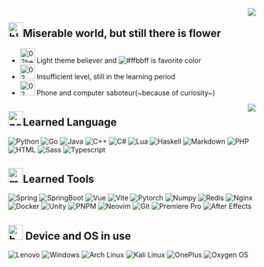 <img align="right" src="https://github-readme-stats.vercel.app/api/top-langs/?username=Chilly-Blaze&layout=compact"/>

## <img alt="blob hearts hangouts blob" title="blob hearts hangouts blob" src="https://emojis.slackmojis.com/emojis/images/1643514442/4239/blob-hearts.gif?1643514442" width="30">Miserable world, but still there is flower

- <img alt="02heart random" title="02heart random" src="https://emojis.slackmojis.com/emojis/images/1643514787/7974/02heart.png?1643514787" width="30"> Light theme believer and ![#ffbbff](https://img.shields.io/badge/-%23ffbbff-ffbbff?style=flat-square) is favorite color
- <img alt="02 bored random" title="02 bored random" src="https://emojis.slackmojis.com/emojis/images/1643515868/18838/02_bored.png?1643515868" width="30"> Insufficient level, still in the learning period
- <img alt="02 cheer random" title="02 cheer random" src="https://emojis.slackmojis.com/emojis/images/1643515866/18823/02_cheer.gif?1643515866" width="30"> Phone and computer saboteur(~because of curiosity~)

<img align="right" src="https://github-readme-stats.vercel.app/api?username=Chilly-Blaze&show_icons=true&theme=buefy&hide=prs&layout=compact&hide_title=true"/>

## <img alt="party blob hangouts blob" title="party blob hangouts blob" src="https://emojis.slackmojis.com/emojis/images/1643514525/5197/party_blob.gif?1643514525" width="30">Learned Language
<p>
  <img alt="Python" src="https://img.shields.io/badge/-Python-3776AB?style=flat-square&logo=python&logoColor=white" />
  <img alt="Go" src="https://img.shields.io/badge/-Go-00ADD8?style=flat-square&logo=go&logoColor=white" /> 
  <img alt="Java" src="https://img.shields.io/badge/-java-DB4C40?style=flat-square&logo=java&logoColor=white" />
  <img alt="C++" src="https://img.shields.io/badge/-C++-1a73e8?style=flat-square&logo=C%2B%2B&logoColor=white" />
  <img alt="C#" src="https://img.shields.io/badge/-C%23-1a73e8?style=flat-square&logo=C Sharp&logoColor=white" />
  <img alt="Lua" src="https://img.shields.io/badge/-Lua-2C2D72?style=flat-square&logo=lua&logoColor=white" />
  <img alt="Haskell" src="https://img.shields.io/badge/-Haskell-5D4F85?style=flat-square&logo=Haskell&logoColor=white" />
  <img alt="Markdown" src="https://img.shields.io/badge/-Markdown-000000?style=flat-square&logo=markdown&logoColor=white" />
  <img alt="PHP" src="https://img.shields.io/badge/-PHP-777BB4?style=flat-square&logo=PHP&logoColor=white" />
  <img alt="HTML" src="https://img.shields.io/badge/-HTML-E34F26?style=flat-square&logo=HTML5&logoColor=white" />
  <img alt="Sass" src="https://img.shields.io/badge/-Sass-CC6699?style=flat-square&logo=sass&logoColor=white" />
  <img alt="Typescript" src="https://img.shields.io/badge/-Typescript-3178C6?style=flat-square&logo=typescript&logoColor=white" />
</p>

## <img alt="meow party blob cats" title="meow party blob cats" src="https://emojis.slackmojis.com/emojis/images/1643514596/5999/meow_party.gif?1643514596" width="30">Learned Tools
<p>
  <img alt="Spring" src="https://img.shields.io/badge/-Spring-6DB33F?style=flat-square&logo=Spring&logoColor=white" />
  <img alt="SpringBoot" src="https://img.shields.io/badge/-SpringBoot-6DB33F?style=flat-square&logo=SpringBoot&logoColor=white" />
  <img alt="Vue" src="https://img.shields.io/badge/-Vue-4FC08D?style=flat-square&logo=Vue.js&logoColor=white" /> 
  <img alt="Vite" src="https://img.shields.io/badge/-Vite-646CFF?style=flat-square&logo=Vite&logoColor=white" /> 
  <img alt="Pytorch" src="https://img.shields.io/badge/-Pytorch-EE4C2C?style=flat-square&logo=Pytorch&logoColor=white" />
  <img alt="Numpy" src="https://img.shields.io/badge/-Numpy-013243?style=flat-square&logo=Numpy&logoColor=white" />
  <img alt="Redis" src="https://img.shields.io/badge/-Redis-DC382D?style=flat-square&logo=Redis&logoColor=white" />
  <img alt="Nginx" src="https://img.shields.io/badge/-Nginx-009639?style=flat-square&logo=Nginx&logoColor=white" />
  <img alt="Docker" src="https://img.shields.io/badge/-Docker-2496ED?style=flat-square&logo=Docker&logoColor=white" />
  <img alt="Unity" src="https://img.shields.io/badge/-Unity-000000?style=flat-square&logo=Unity&logoColor=white" />
  <img alt="PNPM" src="https://img.shields.io/badge/-PNPM-F69220?style=flat-square&logo=PNPM&logoColor=white" />
  <img alt="Neovim" src="https://img.shields.io/badge/-Neovim-57A143?style=flat-square&logo=Neovim&logoColor=white" />
  <img alt="Git" src="https://img.shields.io/badge/-Git-F05032?style=flat-square&logo=Git&logoColor=white" />
  <img alt="Premiere Pro" src="https://img.shields.io/badge/-Premiere Pro-9999FF?style=flat-square&logo=Adobe Premiere Pro&logoColor=white" />
  <img alt="After Effects" src="https://img.shields.io/badge/-After Effects-89BD9E?style=flat-square&logo=Adobe After Effects&logoColor=white" />
</p>

## <img alt="bongo blob hangouts blob" title="bongo blob hangouts blob" src="https://emojis.slackmojis.com/emojis/images/1643514591/5948/bongo_blob.gif?1643514591" width="30"> Device and OS in use
<p>
  <img alt="Lenovo" src="https://img.shields.io/badge/-Lenovo-E2231A?style=flat-square&logo=Lenovo&logoColor=white" />
  <img alt="Windows" src="https://img.shields.io/badge/-Windows-0078D6?style=flat-square&logo=Windows&logoColor=white" />
  <img alt="Arch Linux" src="https://img.shields.io/badge/-Arch Linux-1793D1?style=flat-square&logo=ArchLinux&logoColor=white" />
  <img alt="Kali Linux" src="https://img.shields.io/badge/-Kali Linux-557C94?style=flat-square&logo=Kali Linux&logoColor=white" />
  <img alt="OnePlus" src="https://img.shields.io/badge/-OnePlus-F5010C?style=flat-square&logo=OnePlus&logoColor=white" />
  <img alt="Oxygen OS" src="https://img.shields.io/badge/-Oxygen OS-3A209E?style=flat-square&logo=Oxygen&logoColor=white" />
</p>
